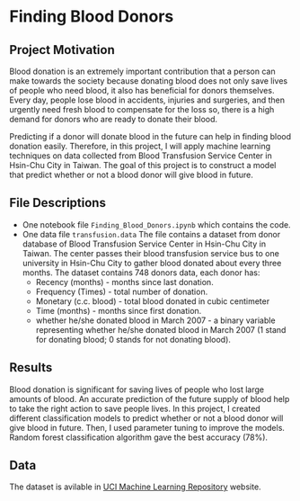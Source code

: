 # Finding Blood Donors



## Project Motivation
Blood donation is an extremely important contribution that a person can make towards the society because donating blood does not only save lives of people who need blood, it also has beneficial for donors themselves. Every day, people lose blood in accidents, injuries and surgeries, and then urgently need fresh blood to compensate for the loss so, there is a high demand for donors who are ready to donate their blood. 

Predicting if a donor will donate blood in the future can help in finding blood donation easily. Therefore, in this project, I will apply machine learning techniques on data collected from Blood Transfusion Service Center in Hsin-Chu City in Taiwan. The goal of this project is to construct a model that predict whether or not a blood donor will give blood in future.




## File Descriptions 
- One notebook file `Finding_Blood_Donors.ipynb` which contains the code. 
- One data file `transfusion.data` The file contains a dataset from donor database of Blood Transfusion Service Center in Hsin-Chu City in Taiwan. The center passes their blood transfusion service bus to one university in Hsin-Chu City to gather blood donated about every three months. The dataset contains 748 donors data, each donor has:
	- Recency (months) - months since last donation.
	- Frequency (Times) - total number of donation.
	- Monetary (c.c. blood) - total blood donated in cubic centimeter
	- Time (months) - months since first donation.
	- whether he/she donated blood in March 2007 - a binary variable representing whether he/she donated blood in March 2007 (1 stand for donating blood; 0 stands for not donating blood).

## Results

Blood donation is significant for saving lives of people who lost large amounts of blood. An accurate prediction of the future supply of blood help to take the right action to save people lives. In this project, I created different classification models to predict whether or not a blood donor will give blood in future. Then, I used parameter tuning to improve the models. Random forest classification algorithm gave the best accuracy (78%). 

## Data 
The dataset is avilable in [UCI Machine Learning Repository](archive.ics.uci.edu/ml/datasets/Blood+Transfusion+Service+Center) website. 
